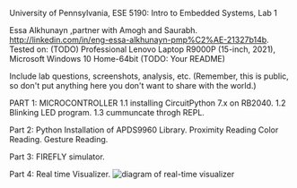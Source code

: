 University of Pennsylvania, ESE 5190: Intro to Embedded Systems, Lab 1

Essa Alkhunayn ,partner with Amogh and Saurabh.
http://linkedin.com/in/eng-essa-alkhunayn-pmp%C2%AE-21327b14b.
Tested on: (TODO) Professional Lenovo Laptop R9000P  (15-inch, 2021), Microsoft Windows 10 Home-64bit
(TODO: Your README)

Include lab questions, screenshots, analysis, etc. (Remember, this is public, so don't put anything here you don't want to share with the world.)


PART 1: MICROCONTROLLER 
1.1 installing CircuitPython 7.x on RB2040.
1.2 Blinking LED program.
1.3 cummuncate throgh REPL.

Part 2:
Python Installation of APDS9960 Library.
Proximity Reading
Color Reading.
Gesture Reading.

Part 3:
FIREFLY simulator.

Part 4:
Real time Visualizer.
![diagram of real-time visualizer](https://user-images.githubusercontent.com/114237225/192063239-336577ab-7897-4642-a023-372982944702.jpg)
